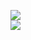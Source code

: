 [![](https://img.shields.io/badge/Made%20With-Github%20Spray-lightgrey.svg?style=for-the-badge&logo=github)](https://github.com/Annihil/github-spray#15352)  
[![](https://i.imgur.com/2DrTn0Z.gif)](https://github.com/Annihil/github-spray)